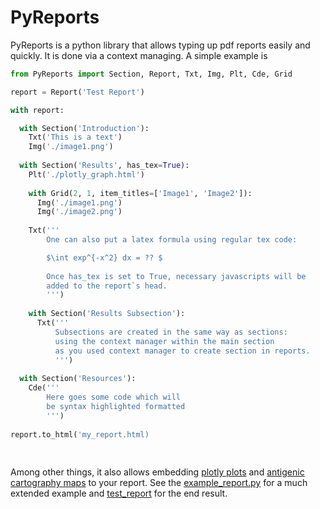 # PyReports
PyReports is a python library that allows typing up pdf reports easily and quickly.
It is done via a context managing. A simple example is 

```python
from PyReports import Section, Report, Txt, Img, Plt, Cde, Grid

report = Report('Test Report')  

with report:

  with Section('Introduction'):  
    Txt('This is a text')  
    Img('./image1.png') 
    
  with Section('Results', has_tex=True):
    Plt('./plotly_graph.html')
    
    with Grid(2, 1, item_titles=['Image1', 'Image2']):
      Img('./image1.png')
      Img('./image2.png')
      
    Txt('''
        One can also put a latex formula using regular tex code:

        $\int exp^{-x^2} dx = ?? $
        
        Once has_tex is set to True, necessary javascripts will be 
        added to the report`s head.
        ''')
        
    with Section('Results Subsection'):
      Txt('''
          Subsections are created in the same way as sections:
          using the context manager within the main section
          as you used context manager to create section in reports.
          ''')
    
  with Section('Resources'):
    Cde('''
        Here goes some code which will
        be syntax highlighted formatted
        ''')
    
report.to_html('my_report.html)
    
 
```
Among other things, it also allows embedding [plotly plots](https://plotly.com/) and [antigenic cartography maps](https://www.antigenic-cartography.org/) to your report. See the [example_report.py](https://github.com/iAvicenna/PyReports/blob/main/test/examples/example_report.py) for a much extended example 
and [test_report](https://github.com/iAvicenna/PyReports/blob/main/test/test_report.html) for the end result.
